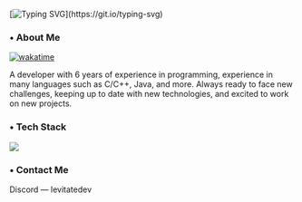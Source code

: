 [![Typing SVG](https://readme-typing-svg.demolab.com?font=Fira+Code&size=22&duration=4000&pause=1000&width=434&height=30&lines=Hey%2C+I'm+Levitate!)](https://git.io/typing-svg)

<h3> • About Me </h3>

[![wakatime](https://wakatime.com/badge/user/6831b11d-ae1d-4f0c-a723-269556d5ebde.svg)](https://wakatime.com/@6831b11d-ae1d-4f0c-a723-269556d5ebde)

A developer with 6 years of experience in programming, experience in many languages such as C/C++, Java, and more. Always ready to face new challenges, keeping up to date with new technologies, and excited to work on new projects.

<h3> • Tech Stack </h3>

![](https://skillicons.dev/icons?i=cpp,java,rust,kotlin,html,css,js,ts,mysql,mongodb,redis,sqlite,git,github&perline=6)

<h3> • Contact Me </h3>
Discord — levitatedev
